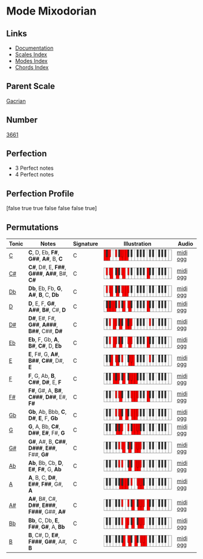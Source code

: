 # Mode Mixodorian

## Links

- [Documentation](index.md)
- [Scales Index](Scales.md)
- [Modes Index](Modes.md)
- [Chords Index](Chords.md)

## Parent Scale

[Gacrian](ScaleGacrian.md)

## Number

[3661](https://ianring.com/musictheory/scales/3661)

## Perfection

- 3 Perfect notes
- 4 Perfect notes

## Perfection Profile

[false true true false false false true]

## Permutations

| Tonic | Notes | Signature | Illustration | Audio |
|-------|-------|-----------|--------------|-------|
| [C](ModeCNaturalMixodorian.md) | **C**, D, Eb, **F#**, **G##**, **A#**, B, **C** | C | ![CNaturalMixodorian](ModeCNaturalMixodorian.png) | [midi](ModeCNaturalMixodorian.mid) [ogg](ModeCNaturalMixodorian.ogg) |
| [C#](ModeCSharpMixodorian.md) | **C#**, D#, E, **F##**, **G###**, **A##**, B#, **C#** | C | ![CSharpMixodorian](ModeCSharpMixodorian.png) | [midi](ModeCSharpMixodorian.mid) [ogg](ModeCSharpMixodorian.ogg) |
| [Db](ModeDFlatMixodorian.md) | **Db**, Eb, Fb, **G**, **A#**, **B**, C, **Db** | C | ![DFlatMixodorian](ModeDFlatMixodorian.png) | [midi](ModeDFlatMixodorian.mid) [ogg](ModeDFlatMixodorian.ogg) |
| [D](ModeDNaturalMixodorian.md) | **D**, E, F, **G#**, **A##**, **B#**, C#, **D** | C | ![DNaturalMixodorian](ModeDNaturalMixodorian.png) | [midi](ModeDNaturalMixodorian.mid) [ogg](ModeDNaturalMixodorian.ogg) |
| [D#](ModeDSharpMixodorian.md) | **D#**, E#, F#, **G##**, **A###**, **B##**, C##, **D#** | C | ![DSharpMixodorian](ModeDSharpMixodorian.png) | [midi](ModeDSharpMixodorian.mid) [ogg](ModeDSharpMixodorian.ogg) |
| [Eb](ModeEFlatMixodorian.md) | **Eb**, F, Gb, **A**, **B#**, **C#**, D, **Eb** | C | ![EFlatMixodorian](ModeEFlatMixodorian.png) | [midi](ModeEFlatMixodorian.mid) [ogg](ModeEFlatMixodorian.ogg) |
| [E](ModeENaturalMixodorian.md) | **E**, F#, G, **A#**, **B##**, **C##**, D#, **E** | C | ![ENaturalMixodorian](ModeENaturalMixodorian.png) | [midi](ModeENaturalMixodorian.mid) [ogg](ModeENaturalMixodorian.ogg) |
| [F](ModeFNaturalMixodorian.md) | **F**, G, Ab, **B**, **C##**, **D#**, E, **F** | C | ![FNaturalMixodorian](ModeFNaturalMixodorian.png) | [midi](ModeFNaturalMixodorian.mid) [ogg](ModeFNaturalMixodorian.ogg) |
| [F#](ModeFSharpMixodorian.md) | **F#**, G#, A, **B#**, **C###**, **D##**, E#, **F#** | C | ![FSharpMixodorian](ModeFSharpMixodorian.png) | [midi](ModeFSharpMixodorian.mid) [ogg](ModeFSharpMixodorian.ogg) |
| [Gb](ModeGFlatMixodorian.md) | **Gb**, Ab, Bbb, **C**, **D#**, **E**, F, **Gb** | C | ![GFlatMixodorian](ModeGFlatMixodorian.png) | [midi](ModeGFlatMixodorian.mid) [ogg](ModeGFlatMixodorian.ogg) |
| [G](ModeGNaturalMixodorian.md) | **G**, A, Bb, **C#**, **D##**, **E#**, F#, **G** | C | ![GNaturalMixodorian](ModeGNaturalMixodorian.png) | [midi](ModeGNaturalMixodorian.mid) [ogg](ModeGNaturalMixodorian.ogg) |
| [G#](ModeGSharpMixodorian.md) | **G#**, A#, B, **C##**, **D###**, **E##**, F##, **G#** | C | ![GSharpMixodorian](ModeGSharpMixodorian.png) | [midi](ModeGSharpMixodorian.mid) [ogg](ModeGSharpMixodorian.ogg) |
| [Ab](ModeAFlatMixodorian.md) | **Ab**, Bb, Cb, **D**, **E#**, **F#**, G, **Ab** | C | ![AFlatMixodorian](ModeAFlatMixodorian.png) | [midi](ModeAFlatMixodorian.mid) [ogg](ModeAFlatMixodorian.ogg) |
| [A](ModeANaturalMixodorian.md) | **A**, B, C, **D#**, **E##**, **F##**, G#, **A** | C | ![ANaturalMixodorian](ModeANaturalMixodorian.png) | [midi](ModeANaturalMixodorian.mid) [ogg](ModeANaturalMixodorian.ogg) |
| [A#](ModeASharpMixodorian.md) | **A#**, B#, C#, **D##**, **E###**, **F###**, G##, **A#** | C | ![ASharpMixodorian](ModeASharpMixodorian.png) | [midi](ModeASharpMixodorian.mid) [ogg](ModeASharpMixodorian.ogg) |
| [Bb](ModeBFlatMixodorian.md) | **Bb**, C, Db, **E**, **F##**, **G#**, A, **Bb** | C | ![BFlatMixodorian](ModeBFlatMixodorian.png) | [midi](ModeBFlatMixodorian.mid) [ogg](ModeBFlatMixodorian.ogg) |
| [B](ModeBNaturalMixodorian.md) | **B**, C#, D, **E#**, **F###**, **G##**, A#, **B** | C | ![BNaturalMixodorian](ModeBNaturalMixodorian.png) | [midi](ModeBNaturalMixodorian.mid) [ogg](ModeBNaturalMixodorian.ogg) |
